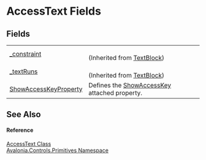 # AccessText Fields




## Fields
<table>
<tr>
<td><a href="F_Avalonia_Controls_TextBlock__constraint">_constraint</a></td>
<td><br />(Inherited from <a href="T_Avalonia_Controls_TextBlock">TextBlock</a>)</td>
</tr>
<tr>
<td><a href="F_Avalonia_Controls_TextBlock__textRuns">_textRuns</a></td>
<td><br />(Inherited from <a href="T_Avalonia_Controls_TextBlock">TextBlock</a>)</td>
</tr>
<tr>
<td><a href="F_Avalonia_Controls_Primitives_AccessText_ShowAccessKeyProperty">ShowAccessKeyProperty</a></td>
<td>Defines the <a href="P_Avalonia_Controls_Primitives_AccessText_ShowAccessKey">ShowAccessKey</a> attached property.</td>
</tr>
</table>

## See Also


#### Reference
<a href="T_Avalonia_Controls_Primitives_AccessText">AccessText Class</a>  
<a href="N_Avalonia_Controls_Primitives">Avalonia.Controls.Primitives Namespace</a>  

